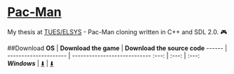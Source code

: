# [Pac-Man](https://en.wikipedia.org/wiki/Pac-Man)
My thesis at [TUES/ELSYS](http://www.elsys-bg.org) - Pac-Man cloning written in C++ and SDL 2.0. :video_game:

##Download
**OS** | **Download the game** | **Download the source code**
------ | --------------------- | ----------------------------
:---:  | :---:                 | :---:
**_Windows_** | [:arrow_down:](https://github.com/nooro/Pac-Man/releases/download/1.0.2/Pac-Man.zip) | [:arrow_down:](https://github.com/nooro/Pac-Man/archive/1.0.2.zip)